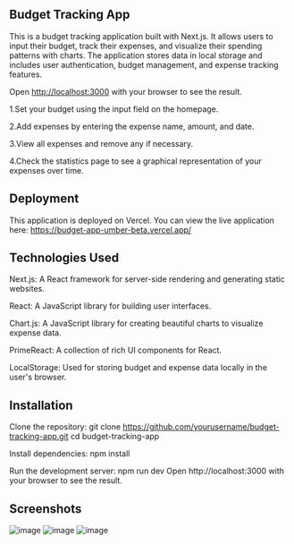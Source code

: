 ## Budget Tracking App
This is a budget tracking application built with Next.js. It allows users to input their budget, track their expenses, and visualize their spending patterns with charts. The application stores data in local storage and includes user authentication, budget management, and expense tracking features.

Open [http://localhost:3000](http://localhost:3000) with your browser to see the result.

1.Set your budget using the input field on the homepage.

2.Add expenses by entering the expense name, amount, and date.

3.View all expenses and remove any if necessary.

4.Check the statistics page to see a graphical representation of your expenses over time.

## Deployment
This application is deployed on Vercel. You can view the live application here: https://budget-app-umber-beta.vercel.app/

## Technologies Used
Next.js: A React framework for server-side rendering and generating static websites.

React: A JavaScript library for building user interfaces.

Chart.js: A JavaScript library for creating beautiful charts to visualize expense data.

PrimeReact: A collection of rich UI components for React.

LocalStorage: Used for storing budget and expense data locally in the user's browser.

## Installation
Clone the repository:
git clone https://github.com/yourusername/budget-tracking-app.git
cd budget-tracking-app

Install dependencies:
npm install

Run the development server:
npm run dev
Open http://localhost:3000 with your browser to see the result.

## Screenshots
![image](https://github.com/beyzayyuksel/budget-app/assets/117475142/f1593147-5f81-4c57-83ac-01d35dad2b80)
![image](https://github.com/beyzayyuksel/budget-app/assets/117475142/049332c3-19d8-4607-81e2-5e2ff1e073d2)
![image](https://github.com/beyzayyuksel/budget-app/assets/117475142/6bde8249-9710-4f0e-9c3c-157039f22b1e)

